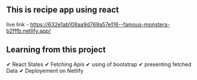 ## This is recipe app using react 
live link -  https://632e1ab108aa9d769a57e116--famous-monstera-b2fffb.netlify.app/

## Learning from this project
   ✔ React States
   ✔ Fetching Apis
   ✔ using of bootstrap
   ✔ presenting fetched Data
   ✔ Deployement on Netlify
